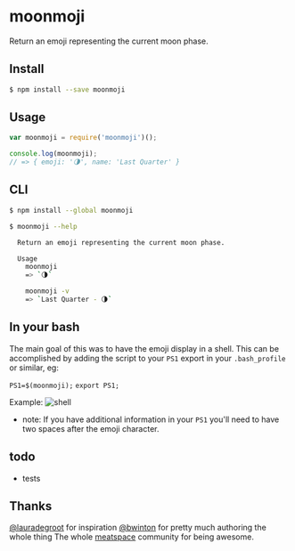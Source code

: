 moonmoji
========
Return an emoji representing the current moon phase.

Install
------------
```sh
$ npm install --save moonmoji
```

Usage
-----
```js
var moonmoji = require('moonmoji')();

console.log(moonmoji);
// => { emoji: '🌗', name: 'Last Quarter' }
```

CLI
---
```sh
$ npm install --global moonmoji
```

```sh
$ moonmoji --help

  Return an emoji representing the current moon phase.

  Usage
    moonmoji
    => `🌗`

    moonmoji -v
    => `Last Quarter - 🌗`
```

In your bash
------------
The main goal of this was to have the emoji display in a shell. This can be accomplished by adding the script to your `PS1` export in your `.bash_profile` or similar, eg:

`PS1=$(moonmoji);`
`export PS1;`

Example:
![shell](http://i.imgur.com/NiWPceH.png)

* note: If you have additional information in your `PS1` you'll need to have two spaces after the emoji character.

todo
----
- tests

Thanks
------

[@lauradegroot](https://github.com/lauradegroot) for inspiration
[@bwinton](https://github.com/bwinton) for pretty much authoring the whole thing
The whole [meatspace](https://chat.meatspac.es/) community for being awesome.
